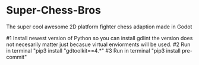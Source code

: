 # Super-Chess-Bros
The super cool awesome 2D platform fighter chess adaption made in Godot

#1 Install newest version of Python so you can install gdlint the version does not necesarily matter just becasue virtual enviorments will be used. 
#2 Run in terminal "pip3 install "gdtoolkit==4.*"
#3 Run in terminal "pip3 install pre-commit"